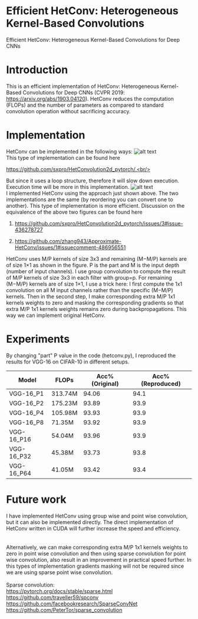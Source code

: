 # Efficient HetConv: Heterogeneous Kernel-Based Convolutions 
Efficient HetConv: Heterogeneous Kernel-Based Convolutions for Deep CNNs
# Introduction
This is an efficient implementation of HetConv: Heterogeneous Kernel-Based Convolutions for Deep CNNs (CVPR 2019: https://arxiv.org/abs/1903.04120). HetConv reduces the computation (FLOPs) and the number of parameters as compared to standard convolution operation without sacrificing accuracy.
# Implementation
HetConv can be implemented in the following ways:
![alt text](https://github.com/irvinxav/Efficient-HetConv-Heterogeneous-Kernel-Based-Convolutions/blob/master/img/2.png)<br/>
This type of implementation can be found here<br/>

https://github.com/sxpro/HetConvolution2d_pytorch/.<br/>

But since it uses a loop structure, therefore it will slow down execution. Execution time will be more in this implementation.
![alt text](https://github.com/irvinxav/Efficient-HetConv-Heterogeneous-Kernel-Based-Convolutions/blob/master/img/1.png)<br/>
I implemented HetConv using the approach just shown above. The two implementations are the same (by reordering you can convert one to another). This type of implementation is more efficient. Discussion on the equivalence of the above two figures can be found 
here<br/>

1. https://github.com/sxpro/HetConvolution2d_pytorch/issues/3#issue-436278727<br/>

2. https://github.com/zhang943/Approximate-HetConv/issues/1#issuecomment-486956551<br/>

HetConv uses M/P kernels of size 3x3 and remaining (M−M/P) kernels are of size 1×1 as shown in the figure.
P is the part and M is the input depth (number of input channels).
I use group convolution to compute the result of M/P kernels of size 3x3 in each filter with group=p. 
For remaining (M−M/P) kernels are of size 1×1, I use a trick here:
I first compute the 1x1 convolution on all M input channels rather than the specific (M−M/P) kernels. Then in the second step, I make corresponding extra M/P 1x1 kernels weights to zero and masking the corresponding gradients so that extra M/P 1x1 kernels weights remains zero during backpropagations. This way we can implement original HetConv.

# Experiments
By changing "part" P value in the code (hetconv.py), I reproduced the results for VGG-16 on CIFAR-10 in different setups.

| __Model__ | __FLOPs__ | __Acc% (Original)__ | __Acc% (Reproduced)__ |
|-------------|------------|------------|------------|
| VGG-16_P1   | 313.74M     | 94.06     | 94.1      |
| VGG-16_P2   | 175.23M     | 93.89     | 93.9      |
| VGG-16_P4   | 105.98M     | 93.93     | 93.9     |
| VGG-16_P8   | 71.35M     | 93.92     | 93.9      |
| VGG-16_P16   | 54.04M     | 93.96    | 93.9     |
| VGG-16_P32   | 45.38M     | 93.73     | 93.8      |
| VGG-16_P64   | 41.05M     | 93.42     | 93.4      |


# Future work
I have implemented HetConv using group wise and point wise convolution, but it can also be implemented directly.
The direct implementation of HetConv written in CUDA will further increase the speed and efficiency.<br/><br/><br/>
Alternatively, we can make corresponding extra M/P 1x1 kernels weights to zero in point wise convolution and then using sparse convolution for point wise convolution, also result in an improvement in practical speed further. In this types of implementation gradients masking will not be required since we are using sparse point wise convolution.<br/><br/>
Sparse convolution:<br/>
https://pytorch.org/docs/stable/sparse.html<br/>
https://github.com/traveller59/spconv<br/>
https://github.com/facebookresearch/SparseConvNet<br/>
https://github.com/PeterTor/sparse_convolution
